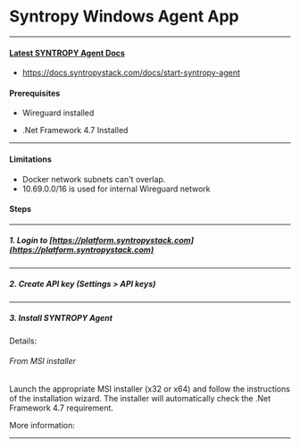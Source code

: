 # Syntropy Windows Agent App

---

#### [Latest SYNTROPY Agent Docs](https://docs.syntropystack.com/docs/start-syntropy-agent) 
- https://docs.syntropystack.com/docs/start-syntropy-agent
#### Prerequisites

* Wireguard installed

* .Net Framework 4.7 Installed

---
#### Limitations

* Docker network subnets can't overlap.
* 10.69.0.0/16 is used for internal Wireguard network

#### Steps
----
##### 1. Login to [https://platform.syntropystack.com](https://platform.syntropystack.com) 
---
##### 2. Create API key (Settings > API keys)

---

##### 3. Install SYNTROPY Agent

Details:

###### From MSI installer

Launch the appropriate MSI installer (x32 or x64) and follow the instructions of the installation wizard.
The installer will automatically check the .Net Framework 4.7 requirement.

More information: 

---